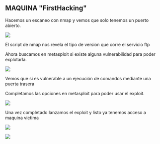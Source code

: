 ## MAQUINA "FirstHacking"

Hacemos un escaneo con nmap y vemos que solo tenemos un puerto abierto.

![](https://github.com/Qu0kk4/Quokk4/blob/main/HackMyVm/image/Screenshot%202024-05-27%20175443.png)

El script de nmap nos revela el tipo de version que corre el servicio ftp

Ahora buscamos en metasploit si existe alguna vulnerabilidad para poder explotarla.

![](https://github.com/Qu0kk4/Quokk4/blob/main/HackMyVm/image/Screenshot%202024-05-27%20175931.png)

Vemos que si es vulnerable a un ejecución de comandos mediante una puerta trasera

Completamos las opciones en metasploit para poder usar el exploit.

![](https://github.com/Qu0kk4/Quokk4/blob/main/HackMyVm/image/Screenshot%202024-05-27%20180103.png)

Una vez completado lanzamos el exploit y listo ya tenemos acceso a maquina victima

![](https://github.com/Qu0kk4/Quokk4/blob/main/HackMyVm/image/Screenshot%202024-05-27%20180114.png)

![](https://github.com/Qu0kk4/Quokk4/blob/main/HackMyVm/image/Screenshot%202024-05-27%20180127.png)
